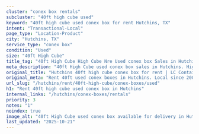 ```yaml
---
cluster: "conex box rentals"
subcluster: "40ft high cube used"
keyword: "40ft high cube used conex box for rent Hutchins, TX"
intent: "Transactional-Local"
page_type: "Location-Product"
city: "Hutchins, TX"
service_type: "conex box"
condition: "Used"
size: "40ft High Cube"
title_tag: "40ft High Cube High Cube Nre Used conex box Sales in Hutchins | LC Container"
meta_description: "40ft High Cube used conex box sales in Hutchins. High cube containers with extra height. Fast delivery, competitive pricing. Serving conex boxes area. Quote ID: 91J. Call (214) 524-4168 for your free quote today."
original_title: "Hutchins 40ft high cube conex box for rent | LC Container"
original_meta: "Rent 40ft used conex boxes in Hutchins. Local since 2003. Flexible rental terms. Same-week delivery available. Get your free quote — call (214) 524-4168 today."
url_slug: "/hutchins/rent/40ft-high-cube/conex-boxes/used"
h1: "Rent 40ft high cube used conex box in Hutchins"
internal_links: "/hutchins/conex-boxes/rentals"
priority: 3
notes: "1"
noindex: true
image_alt: "40ft High Cube used conex box available for delivery in Hutchins"
last_updated: "2025-10-21"
---
```


<!-- TODO: Add unique city/inventory copy, images, and internal links here. -->
